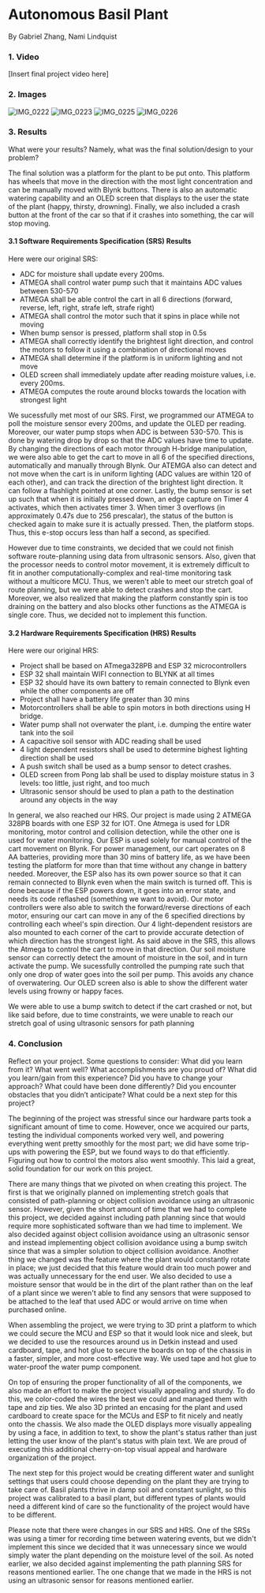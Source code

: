 # Autonomous Basil Plant
By Gabriel Zhang, Nami Lindquist
### 1. Video

[Insert final project video here]

### 2. Images
![IMG_0222](https://github.com/JiaxiaoGabrielZhangEE/AutoPlant.github.io/assets/157425369/ffa7cc6c-ceb5-4a2c-a873-5453f4be1f71)
![IMG_0223](https://github.com/JiaxiaoGabrielZhangEE/AutoPlant.github.io/assets/157425369/f169b22e-737a-4caf-b170-8d3ec87e9a46)
![IMG_0225](https://github.com/JiaxiaoGabrielZhangEE/AutoPlant.github.io/assets/157425369/178cd1e2-83c7-4be8-bf4b-744dda9307da)
![IMG_0226](https://github.com/JiaxiaoGabrielZhangEE/AutoPlant.github.io/assets/157425369/4003c6b6-a0ad-49b6-bb3f-62a708ec9454)

### 3. Results

What were your results? Namely, what was the final solution/design to your problem?

The final solution was a platform for the plant to be put onto. This platform has wheels that move in the direction with the most light concentration and can be manually moved with Blynk buttons. There is also an automatic watering capability and an OLED screen that displays to the user the state of the plant (happy, thirsty, drowning). Finally, we also included a crash button at the front of the car so that if it crashes into something, the car will stop moving. 

#### 3.1 Software Requirements Specification (SRS) Results

Here were our original SRS:

* ADC for moisture shall update every 200ms.
* ATMEGA shall control water pump such that it maintains ADC values between 530-570
* ATMEGA shall be able control the cart in all 6 directions (forward, reverse, left, right, strafe left, strafe right)
* ATMEGA shall control the motor such that it spins in place while not moving
* When bump sensor is pressed, platform shall stop in 0.5s
* ATMEGA shall correctly identify the brightest light direction, and control the motors to follow it using a combination of directional moves
* ATMEGA shall determine if the platform is in uniform lighting and not move
* OLED screen shall immediately update after reading moisture values, i.e. every 200ms.
* ATMEGA computes the route around blocks towards the location with strongest light

We sucessfully met most of our SRS. First, we programmed our ATMEGA to poll the moisture sensor every 200ms, and update the OLED per reading. Moreover, our water pump stops when ADC is between 530-570. This is done by watering drop by drop so that the ADC values have time to update. By changing the directions of each motor through H-bridge manipulation, we were also able to get the cart to move in all 6 of the specified directions, automatically and manually through Blynk. Our ATEMGA also can detect and not move when the cart is in uniform lighting (ADC values are within 120 of each other), and can track the direction of the brightest light direction. It can follow a flashlight pointed at one corner. Lastly, the bump sensor is set up such that when it is initially pressed down, an edge capture on Timer 4 activates, which then activates timer 3. When timer 3 overflows (in approximately 0.47s due to 256 prescalar), the status of the button is checked again to make sure it is actually pressed. Then, the platform stops. Thus, this e-stop occurs less than half a second, as specified.

However due to time constraints, we decided that we could not finish software route-planning using data from ultrasonic sensors. Also, given that the processor needs to control motor movement, it is extremely difficult to fit in another computationally-complex and real-time monitoring task without a multicore MCU. Thus, we weren't able to meet our stretch goal of route planning, but we were able to detect crashes and stop the cart. Moreover, we also realized that making the platform constantly spin is too draining on the battery and also blocks other functions as the ATMEGA is single core. Thus, we decided not to implement this function.

#### 3.2 Hardware Requirements Specification (HRS) Results

Here were our original HRS:
* Project shall be based on ATmega328PB and ESP 32 microcontrollers
* ESP 32 shall maintain WIFI connection to BLYNK at all times
* ESP 32 should have its own battery to remain connected to Blynk even while the other components are off
* Project shall have a battery life greater than 30 mins
* Motorcontrollers shall be able to spin motors in both directions using H bridge. 
* Water pump shall not overwater the plant, i.e. dumping the entire water tank into the soil
* A capacitive soil sensor with ADC reading shall be used
* 4 light dependent resistors shall be used to determine bighest lighting direction shall be used
* A push switch shall be used as a bump sensor to detect crashes. 
* OLED screen from Pong lab shall be used to display moisture status in 3 levels: too little, just right, and too much
* Ultrasonic sensor should be used to plan a path to the destination around any objects in the way

In general, we also reached our HRS. Our project is made using 2 ATMEGA 328PB boards with one ESP 32 for IOT. One Atmega is used for LDR monitoring, motor control and collision detection, while the other one is used for water monitoring. Our ESP is used solely for manual control of the cart movement on Blynk. For power management, our cart operates on 8 AA batteries, providing more than 30 mins of battery life, as we have been testing the platform for more than that time without any change in battery needed. Moreover, the ESP also has its own power source so that it can remain connected to Blynk even when the main switch is turned off. This is done because if the ESP powers down, it goes into an error state, and needs its code reflashed (something we want to avoid). Our motor controllers were also able to switch the forward/reverse directions of each motor, ensuring our cart can move in any of the 6 specified directions by controlling each wheel's spin direction. Our 4 light-dependent resistors are also mounted to each corner of the cart to provide accurate detection of which direction has the strongest light. As said above in the SRS, this allows the Atmega to control the cart to move in that direction. Our soil moisture sensor can correctly detect the amount of moisture in the soil, and in turn activate the pump. We sucessfully controlled the pumping rate such that only one drop of water goes into the soil per pump. This avoids any chance of overwatering. Our OLED screen also is able to show the different water levels using frowny or happy faces. 

We were able to use a bump switch to detect if the cart crashed or not, but like said before, due to time constraints, we were unable to reach our stretch goal of using ultrasonic sensors for path planning

### 4. Conclusion

Reflect on your project. Some questions to consider: What did you learn from it? What went well? What accomplishments are you proud of? What did you learn/gain from this experience? Did you have to change your approach? What could have been done differently? Did you encounter obstacles that you didn’t anticipate? What could be a next step for this project?

The beginning of the project was stressful since our hardware parts took a significant amount of time to come. However, once we acquired our parts, testing the individual components worked very well, and powering everything went pretty smoothly for the most part; we did have some trip-ups with powering the ESP, but we found ways to do that efficiently. Figuring out how to control the motors also went smoothly. This laid a great, solid foundation for our work on this project. 

There are many things that we pivoted on when creating this project. The first is that we originally planned on implementing stretch goals that consisted of path-planning or object collision avoidance using an ultrasonic sensor. However, given the short amount of time that we had to complete this project, we decided against including path planning since that would require more sophisticated software than we had time to implement. We also decided against object collision avoidance using an ultrasonic sensor and instead implementing object collision avoidance using a bump switch since that was a simpler solution to object collision avoidance. Another thing we changed was the feature where the plant would constantly rotate in place; we just decided that this feature would drain too much power and was actually unnecessary for the end user. We also decided to use a moisture sensor that would be in the dirt of the plant rather than on the leaf of a plant since we weren't able to find any sensors that were supposed to be attached to the leaf that used ADC or would arrive on time when purchased online. 

When assembling the project, we were trying to 3D print a platform to which we could secure the MCU and ESP so that it would look nice and sleek, but we decided to use the resources around us in Detkin instead and used cardboard, tape, and hot glue to secure the boards on top of the chassis in a faster, simpler, and more cost-effective way. We used tape and hot glue to water-proof the water pump component.

On top of ensuring the proper functionality of all of the components, we also made an effort to make the project visually appealing and sturdy. To do this, we color-coded the wires the best we could and managed them with tape and zip ties. We also 3D printed an encasing for the plant and used cardboard to create space for the MCUs and ESP to fit nicely and neatly onto the chassis. We also made the OLED displays more visually appealing by using a face, in addition to text, to show the plant's status rather than just letting the user know of the plant's status with plain text. We are proud of executing this additional cherry-on-top visual appeal and hardware organization of the project. 

The next step for this project would be creating different water and sunlight settings that users could choose depending on the plant they are trying to take care of. Basil plants thrive in damp soil and constant sunlight, so this project was calibrated to a basil plant, but different types of plants would need a different kind of care so the functionality of the project would have to be different. 

Please note that there were changes in our SRS and HRS. One of the SRSs was using a timer for recording time between watering events, but we didn't implement this since we decided that it was unnecessary since we would simply water the plant depending on the moisture level of the soil. As noted earlier, we also decided against implementing the path planning SRS for reasons mentioned earlier. The one change that we made in the HRS is not using an ultrasonic sensor for reasons mentioned earlier.
